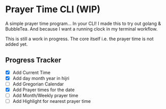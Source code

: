 # Prayer Time CLI (WIP)

A simple prayer time program... In your CLI!
I made this to try out golang & BubbleTea. And because I want a running clock in my terminal workflow.

This is still a work in progress. The core itself i.e. the prayer time is not added yet.

## Progress Tracker

- [x] Add Current Time
- [x] Add day month year in hijri
- [ ] Add Gregorian Calendar
- [x] Add Prayer times for the date
- [ ] Add Month/Weekly prayer time
- [ ] Add Highlight for nearest prayer time
